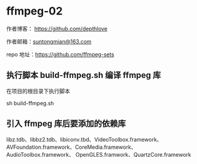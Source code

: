 # ffmpeg-02

作者博客： https://github.com/depthlove

作者邮箱：suntongmian@163.com

repo 地址：https://github.com/ffmpeg-sets

## 执行脚本 build-ffmpeg.sh 编译 ffmpeg 库

在项目的根目录下执行脚本

sh build-ffmpeg.sh

## 引入 ffmpeg 库后要添加的依赖库

libz.tdb、libbz2.tdb、libiconv.tbd、VideoToolbox.framework、AVFoundation.framework、CoreMedia.framework、AudioToolbox.framework、
OpenGLES.framwork、QuartzCore.framework
